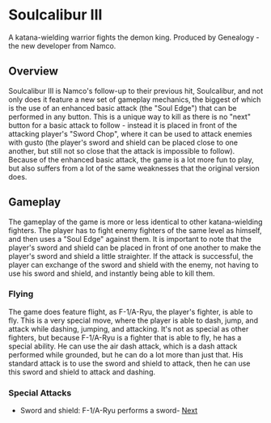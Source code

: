 # Soulcalibur III

A katana-wielding warrior fights the demon king. Produced by Genealogy - the new developer from Namco.

## Overview

Soulcalibur III is Namco's follow-up to their previous hit, Soulcalibur, and not only does it feature a new set of gameplay mechanics, the biggest of which is the use of an enhanced basic attack (the "Soul Edge") that can be performed in any button. This is a unique way to kill as there is no "next" button for a basic attack to follow - instead it is placed in front of the attacking player's "Sword Chop", where it can be used to attack enemies with gusto (the player's sword and shield can be placed close to one another, but still not so close that the attack is impossible to follow). Because of the enhanced basic attack, the game is a lot more fun to play, but also suffers from a lot of the same weaknesses that the original version does.

## Gameplay

The gameplay of the game is more or less identical to other katana-wielding fighters. The player has to fight enemy fighters of the same level as himself, and then uses a "Soul Edge" against them. It is important to note that the player's sword and shield can be placed in front of one another to make the player's sword and shield a little straighter. If the attack is successful, the player can exchange of the sword and shield with the enemy, not having to use his sword and shield, and instantly being able to kill them.

### Flying

The game does feature flight, as F-1/A-Ryu, the player's fighter, is able to fly. This is a very special move, where the player is able to dash, jump, and attack while dashing, jumping, and attacking. It's not as special as other fighters, but because F-1/A-Ryu is a fighter that is able to fly, he has a special ability. He can use the air dash attack, which is a dash attack performed while grounded, but he can do a lot more than just that. His standard attack is to use the sword and shield to attack, then he can use this sword and shield to attack and dashing.

### Special Attacks

*   Sword and shield: F-1/A-Ryu performs a sword-
[Next](483.md)